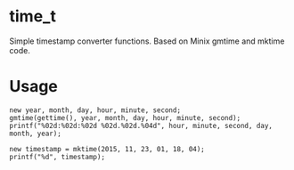 # time_t
Simple timestamp converter functions. Based on Minix gmtime and mktime code.

# Usage
```Pawn
new year, month, day, hour, minute, second;
gmtime(gettime(), year, month, day, hour, minute, second);
printf("%02d:%02d:%02d %02d.%02d.%04d", hour, minute, second, day, month, year);
```

```Pawn
new timestamp = mktime(2015, 11, 23, 01, 18, 04);
printf("%d", timestamp);
```
